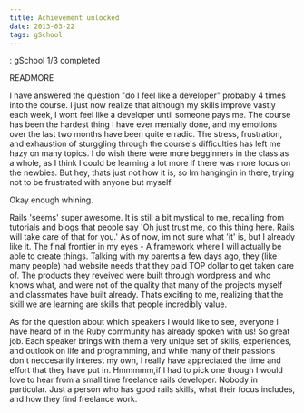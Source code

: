 ```yaml
---
title: Achievement unlocked
date: 2013-03-22
tags: gSchool
---
```


: gSchool 1/3 completed

READMORE


I have answered the question "do I feel like a developer" probably 4 times into the course. I just now realize that although my skills improve vastly each week, I wont feel like a developer until someone pays me. The course has been the hardest thing I have ever mentally done, and my emotions over the last two months have been quite erradic. The stress, frustration, and exhaustion of sturggling through the course's difficulties has left me hazy on many topics. I do wish there were more begginners in the class as a whole, as I think I could be learning a lot more if there was more focus on the newbies. But hey, thats just not how it is, so Im hangingin in there, trying not to be frustrated with anyone but myself. 

Okay enough whining. 

Rails 'seems' super awesome. It is still a bit mystical to me, recalling from tutorials and blogs that people say 'Oh just trust me, do this thing here. Rails will take care of that for you.' As of now, im not sure what 'it' is, but I already like it. The final frontier in my eyes - A framework where I will actually be able to create things. Talking with my parents a few days ago, they (like many people) had website needs that they paid TOP dollar to get taken care of. The products they reveived were built through wordpress and who knows what, and were not of the quality that many of the projects myself and classmates have built already. Thats exciting to me, realizing that the skill we are learning are skills that people incredibly value. 


As for the question about which speakers I would like to see, everyone I have heard of in the Ruby community has already spoken with us! So great job. Each speaker brings with them a very unique set of skills, experiences, and outlook on life and programming, and while many of their passions don't neccesarily interest my own, I really have appreciated the time and effort that they have put in. Hmmmmm,if I had to pick one though I would love to hear from a small time freelance rails developer. Nobody in particular. Just a person who has good rails skills, what their focus includes, and how they find freelance work.